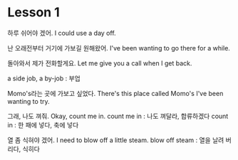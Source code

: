 # Lesson 1
하루 쉬어야 겠어.
I could use a day off.

난 오래전부터 거기에 가보길 원해왔어.
I've been wanting to go there for a while.

돌아와서 제가 전화할게요.
Let me give you a call when I get back.

a side job, a by-job : 부업

Momo's라는 곳에 가보고 싶었다.
There's this place called Momo's I've been wanting to try.

그래, 나도 껴줘.
Okay, count me in.
count me in : 나도 껴달라, 합류하겠다
count in : 한 패에 넣다, 축에 넣다

열 좀 식혀야 겠어.
I need to blow off a little steam.
blow off steam : 열을 날려 버리다, 식히다

